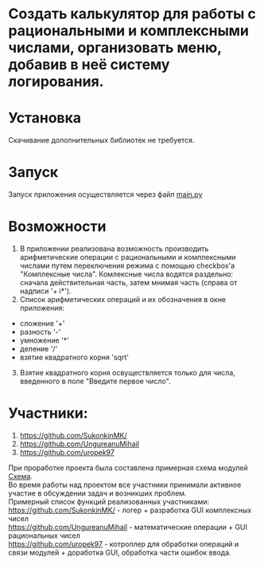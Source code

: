 # Создать калькулятор для работы с рациональными и комплексными числами, организовать меню, добавив в неё систему логирования.

# Установка
Скачивание дополнительных библиотек не требуется.

# Запуск
Запуск приложения осуществляется через файл [main.py](/main.py)

# Возможности 
1) В приложении реализована возможность производить арифметические операции с рациональными и комплексными числами путем переключения режима с помощью checkbox'a "Комплексные числа". Комлексные числа водятся раздельно: сначала действительная часть, затем мнимая часть (справа от надписи '+ i*').  
2) Список арифметических операций и их обозначения в окне приложения:
  - сложение '+'
  - разность '-'
  - умножение '*'
  - деление '/'
  - взятие квадратного корня 'sqrt'
3) Взятие квадратного корня освуществляется только для числа, введенного в поле "Введите первое число".

# Участники:
1) https://github.com/SukonkinMK/
2) https://github.com/UngureanuMihail
3) https://github.com/uropek97

При проработке проекта была составлена примерная схема модулей [Схема](/Calc.drawio.png).  
Во время работы над проектом все участники принимали активное участие в обсуждении задач и возникших проблем. <br/>
Примерный список функций реализованных участниками:  
https://github.com/SukonkinMK/ - логер + разработка GUI комплексных чисел  
https://github.com/UngureanuMihail - математические операции + GUI рациональных чисел  
https://github.com/uropek97 - котроллер для обработки операций и связи модулей + доработка GUI, обработка части ошибок ввода.
